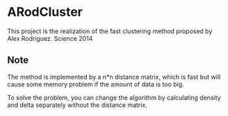 # ARodCluster
This project is the realization of the fast clustering method proposed by Alex Rodriguez.
Science 2014

## Note
The method is implemented by a n*n distance matrix, which is fast but will cause some memory problem if the amount of data is too big.

To solve the problem, you can change the algorithm by calculating density and delta separately without the distance matrix.

